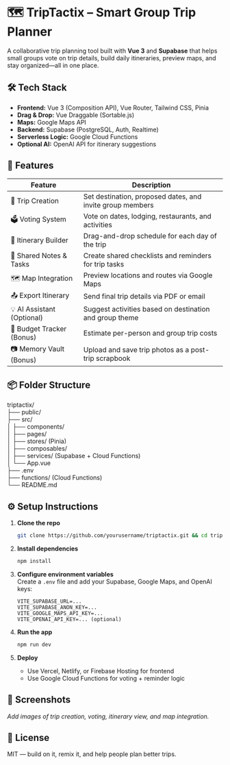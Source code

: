 # 🗺️ TripTactix – Smart Group Trip Planner

A collaborative trip planning tool built with **Vue 3** and **Supabase** that helps small groups vote on trip details, build daily itineraries, preview maps, and stay organized—all in one place.

## 🛠 Tech Stack

- **Frontend:** Vue 3 (Composition API), Vue Router, Tailwind CSS, Pinia  
- **Drag & Drop:** Vue Draggable (Sortable.js)  
- **Maps:** Google Maps API  
- **Backend:** Supabase (PostgreSQL, Auth, Realtime)  
- **Serverless Logic:** Google Cloud Functions  
- **Optional AI:** OpenAI API for itinerary suggestions  

## 🚀 Features

| Feature                  | Description                                                              |
|--------------------------|--------------------------------------------------------------------------|
| 🧳 Trip Creation          | Set destination, proposed dates, and invite group members                |
| 🗳️ Voting System          | Vote on dates, lodging, restaurants, and activities                      |
| 📅 Itinerary Builder      | Drag-and-drop schedule for each day of the trip                          |
| 📝 Shared Notes & Tasks   | Create shared checklists and reminders for trip tasks                    |
| 🗺️ Map Integration        | Preview locations and routes via Google Maps                             |
| 📤 Export Itinerary       | Send final trip details via PDF or email                                 |
| 💡 AI Assistant (Optional)| Suggest activities based on destination and group theme                  |
| 💸 Budget Tracker (Bonus) | Estimate per-person and group trip costs                                 |
| 📷 Memory Vault (Bonus)   | Upload and save trip photos as a post-trip scrapbook                     |

## 📦 Folder Structure

triptactix/  
├── public/  
├── src/  
│   ├── components/  
│   ├── pages/  
│   ├── stores/ (Pinia)  
│   ├── composables/  
│   ├── services/ (Supabase + Cloud Functions)  
│   └── App.vue  
├── .env  
├── functions/ (Cloud Functions)  
└── README.md  

## ⚙️ Setup Instructions

1. **Clone the repo**  
   ```bash
   git clone https://github.com/yourusername/triptactix.git && cd triptactix
   ```

2. **Install dependencies**  
   ```bash
   npm install
   ```

3. **Configure environment variables**  
   Create a `.env` file and add your Supabase, Google Maps, and OpenAI keys:

   ```env
   VITE_SUPABASE_URL=...
   VITE_SUPABASE_ANON_KEY=...
   VITE_GOOGLE_MAPS_API_KEY=...
   VITE_OPENAI_API_KEY=... (optional)
   ```

4. **Run the app**  
   ```bash
   npm run dev
   ```

5. **Deploy**  
   - Use Vercel, Netlify, or Firebase Hosting for frontend  
   - Use Google Cloud Functions for voting + reminder logic

## 📸 Screenshots

_Add images of trip creation, voting, itinerary view, and map integration._

## 📄 License

MIT — build on it, remix it, and help people plan better trips.
